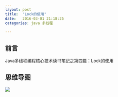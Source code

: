 ```yaml
---
layout: post
title:  "Lock的使用"
date:   2016-03-01 21:18:25
categories: java 多线程

---
```


## 前言

Java多线程编程核心技术读书笔记之第四篇：Lock的使用

## 思维导图
![](http://7xt310.com1.z0.glb.clouddn.com/Lock%E7%9A%84%E4%BD%BF%E7%94%A8.png)
